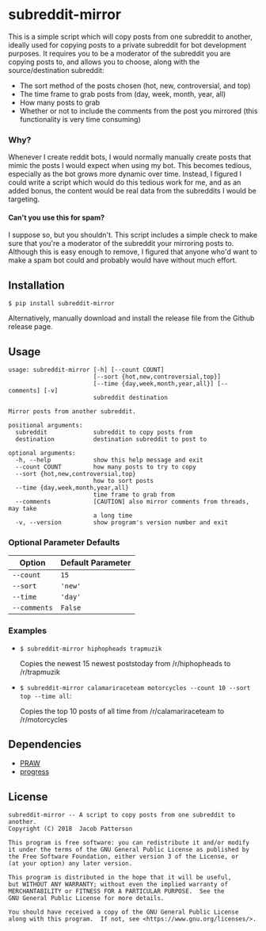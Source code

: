 # subreddit-mirror

This is a simple script which will copy posts from one subreddit to another,
ideally used for copying posts to a private subreddit for bot development
purposes. It requires you to be a moderator of the subreddit you are copying
posts to, and allows you to choose, along with the source/destination subreddit:

* The sort method of the posts chosen (hot, new, controversial, and top)
* The time frame to grab posts from (day, week, month, year, all)
* How many posts to grab
* Whether or not to include the comments from the post you mirrored (this
  functionality is very time consuming)

### Why?

Whenever I create reddit bots, I would normally manually create posts that mimic
the posts I would expect when using my bot. This becomes tedious, especially as
the bot grows more dynamic over time. Instead, I figured I could write a script
which would do this tedious work for me, and as an added bonus, the content
would be real data from the subreddits I would be targeting. 

#### Can't you use this for spam?

I suppose so, but you shouldn't. This script includes a simple check to make
sure that you're a moderator of the subreddit your mirroring posts to. Although
this is easy enough to remove, I figured that anyone who'd want to make a spam
bot could and probably would have without much effort.

## Installation

```
$ pip install subreddit-mirror
```

Alternatively, manually download and install the release file from the Github release page.

## Usage
```
usage: subreddit-mirror [-h] [--count COUNT]
                        [--sort {hot,new,controversial,top}]
                        [--time {day,week,month,year,all}] [--comments] [-v]
                        subreddit destination

Mirror posts from another subreddit.

positional arguments:
  subreddit             subreddit to copy posts from
  destination           destination subreddit to post to

optional arguments:
  -h, --help            show this help message and exit
  --count COUNT         how many posts to try to copy
  --sort {hot,new,controversial,top}
                        how to sort posts
  --time {day,week,month,year,all}
                        time frame to grab from
  --comments            [CAUTION] also mirror comments from threads, may take
                        a long time
  -v, --version         show program's version number and exit
```

### Optional Parameter Defaults

| Option       | Default Parameter |
|--------------|-------------------|
| `--count`    | `15`              |
| `--sort`     | `'new'`           |
| `--time`     | `'day'`           |
| `--comments` | `False`           |


### Examples

* `$ subreddit-mirror hiphopheads trapmuzik`

    Copies the newest 15 newest poststoday from /r/hiphopheads to /r/trapmuzik
* `$ subreddit-mirror calamariraceteam motorcycles --count 10 --sort top --time all`:

    Copies the top 10 posts of all time from /r/calamariraceteam to /r/motorcycles

## Dependencies
* [PRAW](https://github.com/praw-dev/praw)
* [progress](https://github.com/verigak/progress) 

## License
```
subreddit-mirror -- A script to copy posts from one subreddit to another.
Copyright (C) 2018  Jacob Patterson

This program is free software: you can redistribute it and/or modify
it under the terms of the GNU General Public License as published by
the Free Software Foundation, either version 3 of the License, or
(at your option) any later version.

This program is distributed in the hope that it will be useful,
but WITHOUT ANY WARRANTY; without even the implied warranty of
MERCHANTABILITY or FITNESS FOR A PARTICULAR PURPOSE.  See the
GNU General Public License for more details.

You should have received a copy of the GNU General Public License
along with this program.  If not, see <https://www.gnu.org/licenses/>.
```
